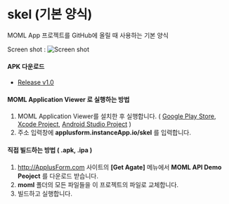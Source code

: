 # skel (기본 양식)
MOML App 프로젝트를 GitHub에 올릴 때 사용하는 기본 양식

Screen shot :
![Screen shot](http://applusform.github.io/instanceApp/screenshot1.png)

#### APK 다운로드
* [Release v1.0](https://github.com/applusform/instanceApp/releases/download/v1.1/io.github.applusform.instanceApp.apk)

#### MOML Application Viewer 로 실행하는 방법
1. MOML Application Viewer를 설치한 후 실행합니다. ( [Google Play Store](https://play.google.com/store/apps/details?id=org.mospi.momlappviewer), [Xcode Project](https://github.com/applusform/MOMLAppViewer_iOS), [Android Studio Project](https://github.com/applusform/MOMLAppViewer_Android_Studio) )
2. 주소 입력창에 **applusform.instanceApp.io/skel** 를 입력합니다.

#### 직접 빌드하는 방법 ( .apk, .ipa )
1. http://ApplusForm.com 사이트의 **[Get Agate]** 메뉴에서 **MOML API Demo Peoject** 를 다운로드 받습니다.
2. **moml** 폴더의 모든 파일들을 이 프로젝트의 파일로 교체합니다.
3. 빌드하고 실행합니다.

